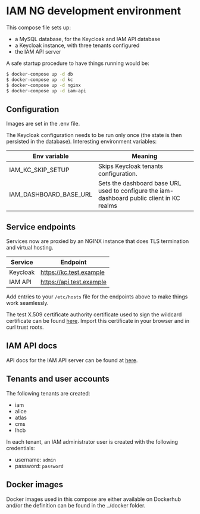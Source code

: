 # IAM NG development environment

This compose file sets up:

- a MySQL database, for the Keycloak and IAM API database
- a Keycloak instance, with three tenants configured
- the IAM API server

A safe startup procedure to have things running would be:

```bash
$ docker-compose up -d db 
$ docker-compose up -d kc
$ docker-compose up -d nginx
$ docker-compose up -d iam-api
```

## Configuration

Images are set in the .env file.

The Keycloak configuration needs to be run only once (the state is then
persisted in the database). Interesting environment variables:

| Env variable           | Meaning                                                                                    |
| ---------------------- | ------------------------------------------------------------------------------------------ |
| IAM_KC_SKIP_SETUP      | Skips Keycloak tenants configuration.                                                      |
| IAM_DASHBOARD_BASE_URL | Sets the dashboard base URL used to configure the iam-dashboard public client in KC realms |

## Service endpoints

Services now are proxied by an NGINX instance that does TLS termination and
virtual hosting.

| Service  | Endpoint                 |
| -------- | ------------------------ |
| Keycloak | https://kc.test.example  |
| IAM API  | https://api.test.example |

Add entries to your `/etc/hosts` file for the endpoints above to make
things work seamlessly.

The test X.509 certificate authority certificate used to sign the
wildcard certificate can be found
[here](./assets/trust/igi-test-ca.pem). Import this certificate in your browser and in curl trust roots.

## IAM API docs

API docs for the IAM API server can be found at
[here](https://api.test.example/swagger-ui/api-docs.html).

## Tenants and user accounts

The following tenants are created:

- iam
- alice
- atlas
- cms
- lhcb

In each tenant, an IAM administrator user is created with the following credentials:

- username: `admin`
- password: `password`

## Docker images

Docker images used in this compose are either available on Dockerhub and/or the
definition can be found in the ../docker folder.
